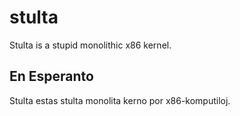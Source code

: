 # stulta

Stulta is a stupid monolithic x86 kernel.

## En Esperanto

Stulta estas stulta monolita kerno por x86-komputiloj.
